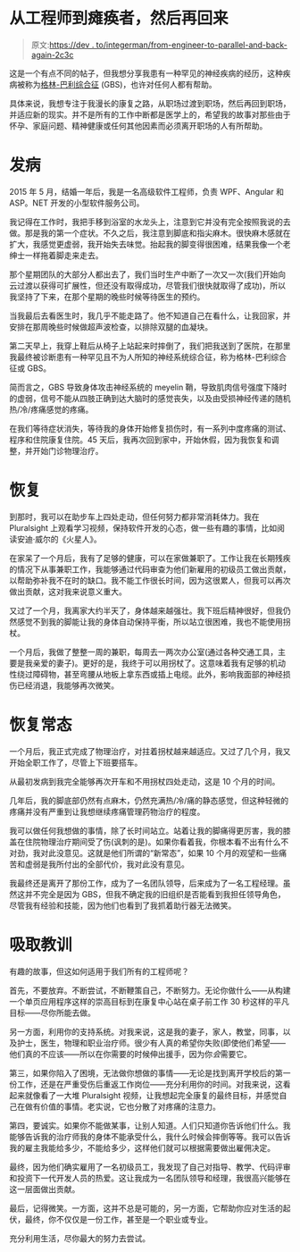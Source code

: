 # 从工程师到瘫痪者，然后再回来

> 原文:[https://dev . to/integerman/from-engineer-to-parallel-and-back-again-2c3c](https://dev.to/integerman/from-engineer-to-paralytic-and-back-again-2c3c)

这是一个有点不同的帖子，但我想分享我患有一种罕见的神经疾病的经历，这种疾病被称为[格林-巴利综合征](https://www.mayoclinic.org/diseases-conditions/guillain-barre-syndrome/symptoms-causes/syc-20362793) (GBS)，也许对任何人都有帮助。

具体来说，我想专注于我漫长的康复之路，从职场过渡到职场，然后再回到职场，并适应新的现实。并不是所有的工作中断都是医学上的，希望我的故事对那些由于怀孕、家庭问题、精神健康或任何其他因素而必须离开职场的人有所帮助。

# [](#onset)发病

2015 年 5 月，结婚一年后，我是一名高级软件工程师，负责 WPF、Angular 和 ASP。NET 开发的小型软件服务公司。

我记得在工作时，我把手移到浴室的水龙头上，注意到它并没有完全按照我说的去做。那是我的第一个症状。不久之后，我注意到脚底和指尖麻木。很快麻木感就在扩大，我感觉更虚弱，我开始失去味觉。抬起我的脚变得很困难，结果我像一个老绅士一样拖着脚走来走去。

那个星期团队的大部分人都出去了，我们当时生产中断了一次又一次(我们开始向云过渡以获得可扩展性，但还没有取得成功，尽管我们很快就取得了成功)，所以我坚持了下来，在那个星期的晚些时候等待医生的预约。

当我最后去看医生时，我几乎不能走路了。他不知道自己在看什么，让我回家，并安排在那周晚些时候做超声波检查，以排除双腿的血凝块。

第二天早上，我穿上鞋后从椅子上站起来时摔倒了，我们把我送到了医院，在那里我最终被诊断患有一种罕见且不为人所知的神经系统综合征，称为格林-巴利综合征或 GBS。

简而言之，GBS 导致身体攻击神经系统的 meyelin 鞘，导致肌肉信号强度下降时的虚弱，信号不能从四肢正确到达大脑时的感觉丧失，以及由受损神经传递的随机热/冷/疼痛感觉的疼痛。

在我们等待症状消失，等待我的身体开始修复损伤时，有一系列中度疼痛的测试、程序和住院康复住院。45 天后，我再次回到家中，开始休假，因为我恢复和调整，并开始门诊物理治疗。

# [](#recovery)恢复

到那时，我可以在助步车上四处走动，但任何努力都非常消耗体力。我在 Pluralsight 上观看学习视频，保持软件开发的心态，做一些有趣的事情，比如阅读安迪·威尔的《火星人》。

在家呆了一个月后，我有了足够的健康，可以在家做兼职了。工作让我在长期残疾的情况下从事兼职工作，我能够通过代码审查为他们新雇用的初级员工做出贡献，以帮助弥补我不在时的缺口。我不能工作很长时间，因为这很累人，但我可以再次做出贡献，这对我来说意义重大。

又过了一个月，我离家大约半天了，身体越来越强壮。我下班后精神很好，但我仍然感觉不到我的脚能让我的身体自动保持平衡，所以站立很困难，我也不能使用拐杖。

一个月后，我做了整整一周的兼职，每周去一两次办公室(通过各种交通工具，主要是我亲爱的妻子)。更好的是，我终于可以用拐杖了。这意味着我有足够的机动性绕过障碍物，甚至弯腰从地板上拿东西或插上电缆。此外，影响我面部的神经损伤已经消退，我能够再次微笑。

# [](#return-to-normalcy)恢复常态

一个月后，我正式完成了物理治疗，对拄着拐杖越来越适应。又过了几个月，我又开始全职工作了，尽管上下班要搭车。

从最初发病到我完全能够再次开车和不用拐杖四处走动，这是 10 个月的时间。

几年后，我的脚底部仍然有点麻木，仍然充满热/冷/痛的静态感觉，但这种轻微的疼痛并没有严重到让我想继续疼痛管理药物治疗的程度。

我可以做任何我想做的事情，除了长时间站立。站着让我的脚痛得更厉害，我的膝盖在住院物理治疗期间受了伤(讽刺的是)。如果你看着我，你根本看不出有什么不对劲，我对此没意见。这就是他们所谓的“新常态”，如果 10 个月的观望和一些痛苦和虚弱是我所付出的全部代价，我对此没有意见。

我最终还是离开了那份工作，成为了一名团队领导，后来成为了一名工程经理。虽然这并不完全是因为 GBS，但我不确定我的旧组织是否能看到我担任领导角色，尽管我有经验和技能，因为他们也看到了我抓着助行器无法微笑。

# [](#lessons-learned)吸取教训

有趣的故事，但这如何适用于我们所有的工程师呢？

首先，不要放弃。不断尝试，不断鞭策自己，不断努力。无论你做什么——从构建一个单页应用程序这样的崇高目标到在康复中心站在桌子前工作 30 秒这样的平凡目标——尽你所能去做。

另一方面，利用你的支持系统。对我来说，这是我的妻子，家人，教堂，同事，以及护士，医生，物理和职业治疗师。很少有人真的希望你失败(即使他们希望——他们真的不应该——所以在你需要的时候伸出援手，因为你*会*需要它。

第三，如果你陷入了困境，无法做你想做的事情——无论是找到离开学校后的第一份工作，还是在严重受伤后重返工作岗位——充分利用你的时间。对我来说，这看起来就像看了一大堆 Pluralsight 视频，让我想起完全康复的最终目标，并感觉自己在做有价值的事情。老实说，它也分散了对疼痛的注意力。

第四，要诚实。如果你不能做某事，让别人知道。人们只知道你告诉他们什么。我能够告诉我的治疗师我的身体不能承受什么，我什么时候会摔倒等等。我可以告诉我的雇主我能给多少，不能给多少，这样他们就可以根据需要做出雇佣决定。

最终，因为他们确实雇用了一名初级员工，我发现了自己对指导、教学、代码评审和投资下一代开发人员的热爱。这让我成为一名团队领导和经理，我很高兴能够在这一层面做出贡献。

最后，记得微笑。一方面，这并不总是可能的，另一方面，它帮助你应对生活的起伏，最终，你不仅仅是一份工作，甚至是一个职业或专业。

充分利用生活，尽你最大的努力去尝试。